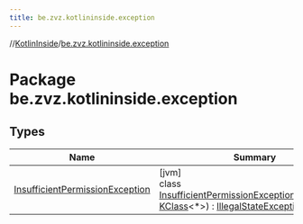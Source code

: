 ```yaml
---
title: be.zvz.kotlininside.exception
---
```

//[KotlinInside](../../index.html)/[be.zvz.kotlininside.exception](index.html)



# Package be.zvz.kotlininside.exception



## Types


| Name | Summary |
|---|---|
| [InsufficientPermissionException](-insufficient-permission-exception/index.html) | [jvm]<br>class [InsufficientPermissionException](-insufficient-permission-exception/index.html)(causeClass: [KClass](https://kotlinlang.org/api/latest/jvm/stdlib/kotlin.reflect/-k-class/index.html)&lt;*&gt;) : [IllegalStateException](https://docs.oracle.com/javase/7/docs/api/java/lang/IllegalStateException.html) |

